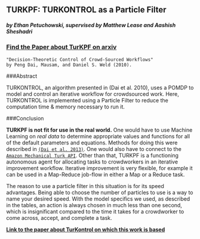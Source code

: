 ## TURKPF: TURKONTROL as a Particle Filter
##### by Ethan Petuchowski, supervised by Matthew Lease and Aashish Sheshadri

### [Find the Paper about TurKPF on arxiv](http://arxiv.org/abs/1404.5078)

```
"Decision-Theoretic Control of Crowd-Sourced Workflows"
by Peng Dai, Mausam, and Daniel S. Weld (2010).
```
###Abstract

TURKONTROL, an algorithm presented in (Dai et al. 2010), uses a POMDP to model
and control an iterative workflow for crowdsourced work. Here, TURKONTROL is
implemented  using a Particle Filter to reduce the computation time & memory
necessary to run it.

###Conclusion

**TURKPF is not fit for use in the real world.** One would have to use Machine
Learning on *real data* to determine appropriate values and functions for all
of the default parameters and equations. Methods for doing this were described
in [`(Dai et al. 2013)`](http://www.sciencedirect.com/science/article/pii/S000437021300057X).
One would also have to connect to the [`Amazon Mechanical Turk
API`](http://aws.amazon.com/documentation/mturk/). Other than that, TURKPF is a
functioning autonomous agent for allocating tasks to crowdworkers in an
iterative improvement workflow. Iterative improvement is very flexible, for
example it can be used in a Map-Reduce job-flow in either a Map or a Reduce
task.

The reason to use a particle filter in this situation is for its speed
advantages. Being able to choose the number of particles to use is a way to
name your desired speed. With the model specifics we used, as described in the
tables, an action is always chosen in much less than one second, which is
insignificant compared to the time it takes for a crowdworker to come across,
accept, and complete a task.

**[Link to the paper about TurKontrol on which this work is based](https://homes.cs.washington.edu/~mausam/papers/aaai10b.pdf)**

